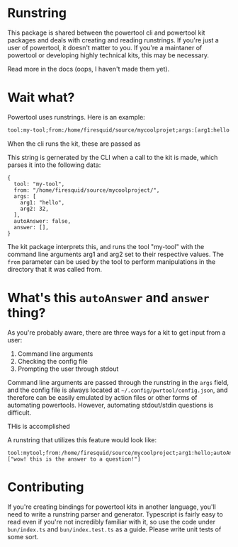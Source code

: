 # Runstring
This package is shared between the powertool cli and powertool kit packages and deals with creating and reading runstrings. If you're just a user of powertool, it doesn't matter to you. If you're a maintaner of powertool or developing highly technical kits, this may be necessary.

Read more in the docs (oops, I haven't made them yet).

# Wait what?
Powertool uses runstrings. Here is an example:
```txt
tool:my-tool;from:/home/firesquid/source/mycoolprojet;args:[arg1:hello|arg2:23];
```

When the cli runs the kit, these are passed as  

This string is gernerated by the CLI when a call to the kit is made, which parses it into the following data:
```
{
  tool: "my-tool",
  from: "/home/firesquid/source/mycoolproject/",
  args: [
    arg1: "hello",
    arg2: 32,
  ],
  autoAnswer: false,
  answer: [],
}
```

The kit package interprets this, and runs the tool "my-tool" with the command line arguments arg1 and arg2 set to their respective values. The `from` parameter can be used by the tool to perform manipulations in the directory that it was called from. 


# What's this `autoAnswer` and `answer` thing?
As you're probably aware, there are three ways for a kit to get input from a user:
1. Command line arguments 
2. Checking the config file
3. Prompting the user through stdout 

Command line arguments are passed through the runstring in the `args` field, and the config file is always located at `~/.config/pwrtool/config.json`, and therefore can be easily emulated by action files or other forms of automating powertools. However, automating stdout/stdin questions is difficult.

THis is accomplished

A runstring that utilizes this feature would look like:
```
tool:mytool;from:/home/firesquid/source/mycoolproject;arg1:hello;autoAnswer:true:answers:["wow! this is the answer to a question!"]
```

# Contributing
If you're creating bindings for powertool kits in another language, you'll need to write a runstring parser and generator. Typescript is fairly easy to read even if you're not incredibly familiar with it, so use the code under `bun/index.ts` and `bun/index.test.ts` as a guide. Please write unit tests of some sort.
